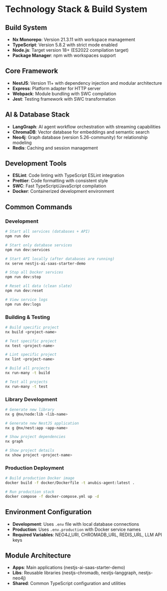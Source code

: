 # Technology Stack & Build System

## Build System
- **Nx Monorepo**: Version 21.3.11 with workspace management
- **TypeScript**: Version 5.8.2 with strict mode enabled
- **Node.js**: Target version 18+ (ES2022 compilation target)
- **Package Manager**: npm with workspaces support

## Core Framework
- **NestJS**: Version 11+ with dependency injection and modular architecture
- **Express**: Platform adapter for HTTP server
- **Webpack**: Module bundling with SWC compilation
- **Jest**: Testing framework with SWC transformation

## AI & Database Stack
- **LangGraph**: AI agent workflow orchestration with streaming capabilities
- **ChromaDB**: Vector database for embeddings and semantic search
- **Neo4j**: Graph database (version 5.26-community) for relationship modeling
- **Redis**: Caching and session management

## Development Tools
- **ESLint**: Code linting with TypeScript ESLint integration
- **Prettier**: Code formatting with consistent style
- **SWC**: Fast TypeScript/JavaScript compilation
- **Docker**: Containerized development environment

## Common Commands

### Development
```bash
# Start all services (databases + API)
npm run dev

# Start only database services
npm run dev:services

# Start API locally (after databases are running)
nx serve nestjs-ai-saas-starter-demo

# Stop all Docker services
npm run dev:stop

# Reset all data (clean slate)
npm run dev:reset

# View service logs
npm run dev:logs
```

### Building & Testing
```bash
# Build specific project
nx build <project-name>

# Test specific project
nx test <project-name>

# Lint specific project
nx lint <project-name>

# Build all projects
nx run-many -t build

# Test all projects
nx run-many -t test
```

### Library Development
```bash
# Generate new library
nx g @nx/node:lib <lib-name>

# Generate new NestJS application
nx g @nx/nest:app <app-name>

# Show project dependencies
nx graph

# Show project details
nx show project <project-name>
```

### Production Deployment
```bash
# Build production Docker image
docker build -f docker/Dockerfile -t anubis-agent:latest .

# Run production stack
docker compose -f docker-compose.yml up -d
```

## Environment Configuration
- **Development**: Uses `.env` file with local database connections
- **Production**: Uses `.env.production` with Docker service names
- **Required Variables**: NEO4J_URI, CHROMADB_URL, REDIS_URL, LLM API keys

## Module Architecture
- **Apps**: Main applications (nestjs-ai-saas-starter-demo)
- **Libs**: Reusable libraries (nestjs-chromadb, nestjs-langgraph, nestjs-neo4j)
- **Shared**: Common TypeScript configuration and utilities
